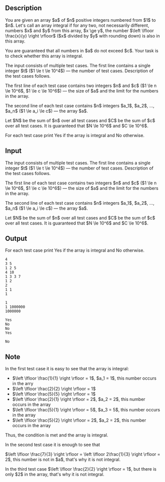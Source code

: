 ## Description

<div><p>You are given an array $a$ of $n$ positive integers numbered from $1$ to $n$. Let's call an array <span class="tex-font-style-it">integral</span> if for any two, not necessarily different, numbers $x$ and $y$ from this array, $x \ge y$, the number $\left \lfloor \frac{x}{y} \right \rfloor$ ($x$ divided by $y$ with rounding down) is also in this array.</p><p>You are guaranteed that all numbers in $a$ do not exceed $c$. Your task is to check whether this array is integral.</p></div><div class="input-specification"><p>The input consists of multiple test cases. The first line contains a single integer $t$ ($1 \le t \le 10^4$)&nbsp;— the number of test cases. Description of the test cases follows.</p><p>The first line of each test case contains two integers $n$ and $c$ ($1 \le n \le 10^6$, $1 \le c \le 10^6$)&nbsp;— the size of $a$ and the limit for the numbers in the array.</p><p>The second line of each test case contains $n$ integers $a_1$, $a_2$, ..., $a_n$ ($1 \le a_i \le c$)&nbsp;— the array $a$.</p><p>Let $N$ be the sum of $n$ over all test cases and $C$ be the sum of $c$ over all test cases. It is guaranteed that $N \le 10^6$ and $C \le 10^6$.</p></div><div class="output-specification"><p>For each test case print <span class="tex-font-style-tt">Yes</span> if the array is integral and <span class="tex-font-style-tt">No</span> otherwise.</p></div>

## Input

<p>The input consists of multiple test cases. The first line contains a single integer $t$ ($1 \le t \le 10^4$)&nbsp;— the number of test cases. Description of the test cases follows.</p><p>The first line of each test case contains two integers $n$ and $c$ ($1 \le n \le 10^6$, $1 \le c \le 10^6$)&nbsp;— the size of $a$ and the limit for the numbers in the array.</p><p>The second line of each test case contains $n$ integers $a_1$, $a_2$, ..., $a_n$ ($1 \le a_i \le c$)&nbsp;— the array $a$.</p><p>Let $N$ be the sum of $n$ over all test cases and $C$ be the sum of $c$ over all test cases. It is guaranteed that $N \le 10^6$ and $C \le 10^6$.</p>

## Output

<p>For each test case print <span class="tex-font-style-tt">Yes</span> if the array is integral and <span class="tex-font-style-tt">No</span> otherwise.</p>





```input1
4
3 5
1 2 5
4 10
1 3 3 7
1 2
2
1 1
1
```




```input2
1
1 1000000
1000000
```




```output1
Yes
No
No
Yes
```




```output2
No
```



## Note

<p>In the first test case it is easy to see that the array is integral: </p><ul> <li> $\left \lfloor \frac{1}{1} \right \rfloor = 1$, $a_1 = 1$, this number occurs in the arry </li><li> $\left \lfloor \frac{2}{2} \right \rfloor = 1$ </li><li> $\left \lfloor \frac{5}{5} \right \rfloor = 1$ </li><li> $\left \lfloor \frac{2}{1} \right \rfloor = 2$, $a_2 = 2$, this number occurs in the array </li><li> $\left \lfloor \frac{5}{1} \right \rfloor = 5$, $a_3 = 5$, this number occurs in the array </li><li> $\left \lfloor \frac{5}{2} \right \rfloor = 2$, $a_2 = 2$, this number occurs in the array </li></ul><p>Thus, the condition is met and the array is integral.</p><p>In the second test case it is enough to see that</p><p>$\left \lfloor \frac{7}{3} \right \rfloor = \left \lfloor 2\frac{1}{3} \right \rfloor = 2$, this number is not in $a$, that's why it is not integral.</p><p>In the third test case $\left \lfloor \frac{2}{2} \right \rfloor = 1$, but there is only $2$ in the array, that's why it is not integral.</p>
